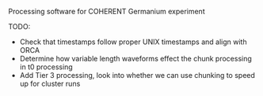 Processing software for COHERENT Germanium experiment

TODO:
- Check that timestamps follow proper UNIX timestamps and align with ORCA
- Determine how variable length waveforms effect the chunk processing in t0 processing
- Add Tier 3 processing, look into whether we can use chunking to speed up for cluster runs